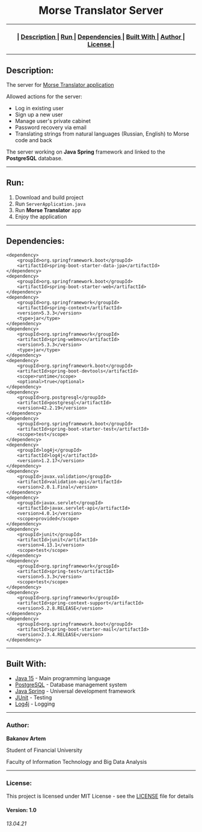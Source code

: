 <h1 align="center">Morse Translator Server</h1>

***
<h3 align="center"> |
    <a href="#Description"> Description </a> |
    <a href="#Run"> Run </a> |
    <a href="#Dependencies"> Dependencies </a> |
    <a href="#Built-With"> Built With </a> |
    <a href="#Author"> Author </a> |
    <a href="#License"> License </a> |
</h3> 

***
## Description:
The server for [Morse Translator application](https://github.com/Attilene/MorseTranslatorClient)

Allowed actions for the server:
* Log in existing user
* Sign up a new user
* Manage user's private cabinet
* Password recovery via email  
* Translating strings from natural languages (Russian, English) to Morse code and back

The server working on **Java Spring** framework
and linked to the **PostgreSQL** database.

***
## Run:
1. Download and build project
2. Run `ServerApplication.java`
3. Run **Morse Translator** app
4. Enjoy the application

***
## Dependencies:

    <dependency>
        <groupId>org.springframework.boot</groupId>
        <artifactId>spring-boot-starter-data-jpa</artifactId>
    </dependency>
    <dependency>
        <groupId>org.springframework.boot</groupId>
        <artifactId>spring-boot-starter-web</artifactId>
    </dependency>
    <dependency>
        <groupId>org.springframework</groupId>
        <artifactId>spring-context</artifactId>
        <version>5.3.3</version>
        <type>jar</type>
    </dependency>
    <dependency>
        <groupId>org.springframework</groupId>
        <artifactId>spring-webmvc</artifactId>
        <version>5.3.3</version>
        <type>jar</type>
    </dependency>
    <dependency>
        <groupId>org.springframework.boot</groupId>
        <artifactId>spring-boot-devtools</artifactId>
        <scope>runtime</scope>
        <optional>true</optional>
    </dependency>
    <dependency>
        <groupId>org.postgresql</groupId>
        <artifactId>postgresql</artifactId>
        <version>42.2.19</version>
    </dependency>
    <dependency>
        <groupId>org.springframework.boot</groupId>
        <artifactId>spring-boot-starter-test</artifactId>
        <scope>test</scope>
    </dependency>
    <dependency>
        <groupId>log4j</groupId>
        <artifactId>log4j</artifactId>
        <version>1.2.17</version>
    </dependency>
    <dependency>
        <groupId>javax.validation</groupId>
        <artifactId>validation-api</artifactId>
        <version>2.0.1.Final</version>
    </dependency>
    <dependency>
        <groupId>javax.servlet</groupId>
        <artifactId>javax.servlet-api</artifactId>
        <version>4.0.1</version>
        <scope>provided</scope>
    </dependency>
    <dependency>
        <groupId>junit</groupId>
        <artifactId>junit</artifactId>
        <version>4.13.1</version>
        <scope>test</scope>
    </dependency>
    <dependency>
        <groupId>org.springframework</groupId>
        <artifactId>spring-test</artifactId>
        <version>5.3.3</version>
        <scope>test</scope>
    </dependency>
    <dependency>
        <groupId>org.springframework</groupId>
        <artifactId>spring-context-support</artifactId>
        <version>5.2.8.RELEASE</version>
    </dependency>
    <dependency>
        <groupId>org.springframework.boot</groupId>
        <artifactId>spring-boot-starter-mail</artifactId>
        <version>2.3.4.RELEASE</version>
    </dependency>

***
## Built With:

* [Java 15](https://www.oracle.com/ru/java/) - Main programming language
* [PostgreSQL](https://www.postgresql.org/download/windows/) - Database management system
* [Java Spring](https://spring.io) - Universal development framework
* [JUnit](https://junit.org/junit5/) - Testing
* [Log4j](https://logging.apache.org/log4j/1.2/download.html) - Logging

***
### Author:
**Bakanov Artem**

Student of Financial University

Faculty of Information Technology and Big Data Analysis

***
### License: 

This project is licensed under MIT License - see the [LICENSE](https://github.com/Attilene/MorseTranslatorServer/blob/master/LICENSE) 
file for details

#### Version: 1.0

###### 13.04.21
